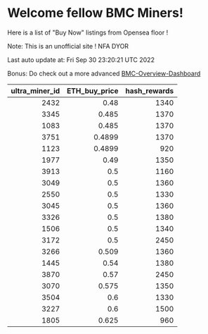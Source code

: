 # Welcome fellow BMC Miners!
Here is a list of "Buy Now" listings from Opensea floor !

Note: This is an unofficial site ! NFA DYOR

Last auto update at: Fri Sep 30 23:20:21 UTC 2022

Bonus: Do check out a more advanced [BMC-Overview-Dashboard](https://dune.com/defifunk/BMC-Overview-Dashboard)


|   ultra_miner_id |   ETH_buy_price |   hash_rewards |
|-----------------:|----------------:|---------------:|
|             2432 |          0.48   |           1340 |
|             3345 |          0.485  |           1370 |
|             1083 |          0.485  |           1370 |
|             3751 |          0.4899 |           1370 |
|             1123 |          0.4899 |            920 |
|             1977 |          0.49   |           1350 |
|             3913 |          0.5    |           1160 |
|             3049 |          0.5    |           1360 |
|             2550 |          0.5    |           1330 |
|             3045 |          0.5    |           1360 |
|             3326 |          0.5    |           1380 |
|             1506 |          0.5    |           1340 |
|             3172 |          0.5    |           2450 |
|             3266 |          0.509  |           1360 |
|             1445 |          0.54   |           1380 |
|             3870 |          0.57   |           2450 |
|             3070 |          0.575  |           1350 |
|             3504 |          0.6    |           1330 |
|             3227 |          0.6    |           1500 |
|             1805 |          0.625  |            960 |